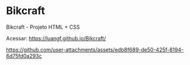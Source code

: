 # Bikcraft
Bikcraft - Projeto HTML + CSS

Acessar: https://luangf.github.io/Bikcraft/

https://github.com/user-attachments/assets/edb8f689-de50-425f-8194-6d75fd0a293c
